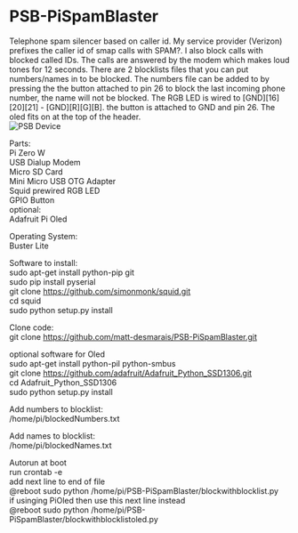 # PSB-PiSpamBlaster
Telephone spam silencer based on caller id. My service provider (Verizon) prefixes the caller id of smap calls with SPAM?.
I also block calls with blocked called IDs. The calls are answered by the modem which makes loud tones for 12 seconds.
There are 2 blocklists files that you can put numbers/names in to be blocked. The numbers file can be added to by pressing
the the button attached to pin 26 to block the last incoming phone number, the name will not be blocked. 
The RGB LED is wired to [GND][16][20][21] - [GND][R][G][B]. the button is attached to GND and pin 26. The oled fits on at the top of the header.<br/>
![PSB Device](https://github.com/matt-desmarais/PSB-PiSpamBlaster/raw/master/IMG_20191109_205748.jpg)

Parts:<br/>
    Pi Zero W<br/>
    USB Dialup Modem<br/>
    Micro SD Card<br/>
    Mini Micro USB OTG Adapter<br/>
    Squid prewired RGB LED<br/>
    GPIO Button<br/>
    optional:<br/>
        Adafruit Pi Oled<br/>

Operating System:<br/>
    Buster Lite<br/>

Software to install:<br/>
    sudo apt-get install python-pip git<br/>
    sudo pip install pyserial<br/>
    git clone https://github.com/simonmonk/squid.git<br/>
    cd squid<br/>
    sudo python setup.py install<br/>

Clone code:<br/>
    git clone https://github.com/matt-desmarais/PSB-PiSpamBlaster.git<br/>

optional software for Oled<br/>
    sudo apt-get install python-pil python-smbus<br/>
    git clone https://github.com/adafruit/Adafruit_Python_SSD1306.git<br/>
    cd Adafruit_Python_SSD1306<br/>
    sudo python setup.py install<br/>
    
Add numbers to blocklist:<br/>
    /home/pi/blockedNumbers.txt<br/>

Add names to blocklist:<br/>
    /home/pi/blockedNames.txt<br/>

Autorun at boot<br/>
run crontab -e<br/>
add next line to end of file<br/>
@reboot sudo python /home/pi/PSB-PiSpamBlaster/blockwithblocklist.py<br/>
if usinging PiOled then use this next line instead<br/>
@reboot sudo python /home/pi/PSB-PiSpamBlaster/blockwithblocklistoled.py<br/>
